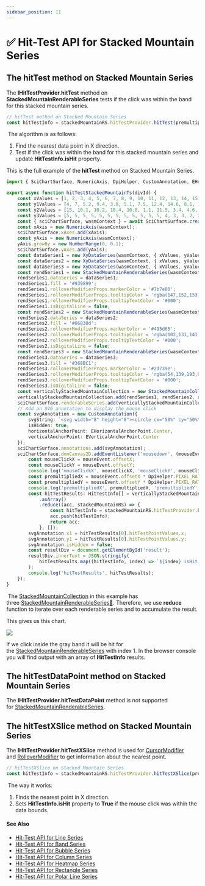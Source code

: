 ```yaml
---
sidebar_position: 11
---
```


# ✅ Hit-Test API for Stacked Mountain Series

The hitTest method on Stacked Mountain Series
---------------------------------------------

The **IHitTestProvider.hitTest** method on **StackedMountainRenderableSeries** tests if the click was within the band for this stacked mountain series.

```ts
// hitTest method on Stacked Mountain Series
const hitTestInfo = stackedMountainRS.hitTestProvider.hitTest(premultipliedX, premultipliedY);
```

 The algorithm is as follows:

1.  Find the nearest data point in X direction.
2.  Test if the click was within the band for this stacked mountain series and update **HitTestInfo.isHit** property.

This is the full example of the **hitTest** method on Stacked Mountain Series.

```ts showLineNumbers
import { SciChartSurface, NumericAxis, DpiHelper, CustomAnnotation, EHorizontalAnchorPoint, EVerticalAnchorPoint, NumberRange, XyDataSeries, HitTestInfo, StackedMountainRenderableSeries, StackedMountainCollection} from 'scichart';

export async function hitTestStackedMountainTs(divId) {
    const xValues = [1, 2, 3, 4, 5, 6, 7, 8, 9, 10, 11, 12, 13, 14, 15, 16, 17, 18];
    const y1Values = [4, 7, 5.2, 9.4, 3.8, 5.1, 7.5, 12.4, 14.6, 8.1, 11.7, 14.4, 16, 3.7, 5.1, 6.4, 3.5, 2.5];
    const y2Values = [15, 10.1, 10.2, 10.4, 10.8, 1.1, 11.5, 3.4, 4.6, 0.1, 1.7, 14.4, 6, 13.7, 10.1, 8.4, 8.5, 12.5];
    const y3Values = [5, 5, 5, 5, 5, 5, 5, 5, 5, 5, 5, 5, 4, 3, 3, 2, 2, 2];
    const { sciChartSurface, wasmContext } = await SciChartSurface.create(divId);
    const xAxis = new NumericAxis(wasmContext);
    sciChartSurface.xAxes.add(xAxis);
    const yAxis = new NumericAxis(wasmContext);
    yAxis.growBy = new NumberRange(0, 0.1);
    sciChartSurface.yAxes.add(yAxis);
    const dataSeries1 = new XyDataSeries(wasmContext, { xValues, yValues: y1Values });
    const dataSeries2 = new XyDataSeries(wasmContext, { xValues, yValues: y2Values });
    const dataSeries3 = new XyDataSeries(wasmContext, { xValues, yValues: y3Values });
    const rendSeries1 = new StackedMountainRenderableSeries(wasmContext);
    rendSeries1.dataSeries = dataSeries1;
    rendSeries1.fill = '#939899';
    rendSeries1.rolloverModifierProps.markerColor = '#7b7e80';
    rendSeries1.rolloverModifierProps.tooltipColor = 'rgba(147,152,153,0.7)';
    rendSeries1.rolloverModifierProps.tooltipTextColor = '#000';
    rendSeries1.isDigitalLine = false;
    const rendSeries2 = new StackedMountainRenderableSeries(wasmContext);
    rendSeries2.dataSeries = dataSeries2;
    rendSeries2.fill = '#66838d';
    rendSeries2.rolloverModifierProps.markerColor = '#495d65';
    rendSeries2.rolloverModifierProps.tooltipColor = 'rgba(102,131,141,0.7)';
    rendSeries2.rolloverModifierProps.tooltipTextColor = '#000';
    rendSeries2.isDigitalLine = false;
    const rendSeries3 = new StackedMountainRenderableSeries(wasmContext);
    rendSeries3.dataSeries = dataSeries3;
    rendSeries3.fill = '#368BC1';
    rendSeries3.rolloverModifierProps.markerColor = '#2d739e';
    rendSeries3.rolloverModifierProps.tooltipColor = 'rgba(54,139,193,0.7)';
    rendSeries3.rolloverModifierProps.tooltipTextColor = '#000';
    rendSeries3.isDigitalLine = false;
    const verticallyStackedMountainCollection = new StackedMountainCollection(wasmContext);
    verticallyStackedMountainCollection.add(rendSeries1, rendSeries2, rendSeries3);
    sciChartSurface.renderableSeries.add(verticallyStackedMountainCollection);
    // Add an SVG annotation to display the mouse click
    const svgAnnotation = new CustomAnnotation({
        svgString: `<svg width="8" height="8"><circle cx="50%" cy="50%" r="4" fill="#FF0000"/></svg>`,
        isHidden: true,
        horizontalAnchorPoint: EHorizontalAnchorPoint.Center,
        verticalAnchorPoint: EVerticalAnchorPoint.Center
    });
    sciChartSurface.annotations.add(svgAnnotation);
    sciChartSurface.domCanvas2D.addEventListener('mousedown', (mouseEvent) => {
        const mouseClickX = mouseEvent.offsetX;
        const mouseClickY = mouseEvent.offsetY;
        console.log('mouseClickX', mouseClickX, 'mouseClickY', mouseClickY);
        const premultipliedX = mouseEvent.offsetX * DpiHelper.PIXEL_RATIO;
        const premultipliedY = mouseEvent.offsetY * DpiHelper.PIXEL_RATIO;
        console.log('premultipliedX', premultipliedX, 'premultipliedY', premultipliedY);
        const hitTestResults: HitTestInfo[] = verticallyStackedMountainCollection
            .asArray()
            .reduce((acc, stackedMountainRS) => {
                const hitTestInfo = stackedMountainRS.hitTestProvider.hitTest(premultipliedX, premultipliedY);
                acc.push(hitTestInfo);
                return acc;
            }, []);
        svgAnnotation.x1 = hitTestResults[0].hitTestPointValues.x;
        svgAnnotation.y1 = hitTestResults[0].hitTestPointValues.y;
        svgAnnotation.isHidden = false;
        const resultDiv = document.getElementById('result');
        resultDiv.innerText = JSON.stringify(
            hitTestResults.map((hitTestInfo, index) => `${index} isHit = ${hitTestInfo.isHit}; `)
        );
        console.log('hitTestResults', hitTestResults);
    });
}
```

 The [StackedMountainCollection](/docs/2d-charts/chart-types/stacked-mountain-renderable-series) in this example has three [StackedMountainRenderableSeries:blue_book:](https://www.scichart.com/documentation/js/current/webframe.html#Hit-Test%20API%20for%20Stacked%20Mountain%20Series.html). Therefore, we use **reduce** function to iterate over each renderable series and to accumulate the result.

This gives us this chart.

![](/images/HitTestApi_stacked-mountain-chart1.png)

If we click inside the gray band it will be hit for the [StackedMountainRenderableSeries](/docs/2d-charts/chart-types/stacked-mountain-renderable-series) with index 1. In the browser console you will find output with an array of **HitTestInfo** results.

The hitTestDataPoint method on Stacked Mountain Series
------------------------------------------------------

The **IHitTestProvider.hitTestDataPoint** method is not supported for [StackedMountainRenderableSeries](/docs/2d-charts/chart-types/stacked-mountain-renderable-series).

The hitTestXSlice method on Stacked Mountain Series
---------------------------------------------------

The **IHitTestProvider.hitTestXSlice** method is used for [CursorModifier](/docs/2d-charts/chart-modifier-api/cursor-modifier/cursor-modifier-overview) and [RolloverModifier](/docs/2d-charts/chart-modifier-api/rollover-modifier) to get information about the nearest point.

```ts
// hitTestXSlice on Stacked Mountain Series
const hitTestInfo = stackedMountainRS.hitTestProvider.hitTestXSlice(premultipliedX, premultipliedY);
```

 The way it works:

1.  Finds the nearest point in X direction.
2.  Sets **HitTestInfo.isHit** property to **True** if the mouse click was within the data bounds.

#### See Also

* [Hit-Test API for Line Series](/docs/2d-charts/chart-types/hit-test-api/fast-line-renderable-series)
* [Hit-Test API for Band Series](/docs/2d-charts/chart-types/hit-test-api/fast-band-renderable-series)
* [Hit-Test API for Bubble Series](/docs/2d-charts/chart-types/hit-test-api/fast-bubble-renderable-series)
* [Hit-Test API for Column Series](/docs/2d-charts/chart-types/hit-test-api/fast-column-renderable-series)
* [Hit-Test API for Heatmap Series](/docs/2d-charts/chart-types/hit-test-api/uniform-heatmap-renderable-series)
* [Hit-Test API for Rectangle Series](/docs/2d-charts/chart-types/hit-test-api/fast-rectangle-renderable-series)
* [Hit-Test API for Polar Line Series](/docs/2d-charts/chart-types/hit-test-api/polar-line-renderable-series)